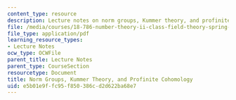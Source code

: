 ```yaml
---
content_type: resource
description: Lecture notes on norm groups, Kummer theory, and profinite cohomology.
file: /media/courses/18-786-number-theory-ii-class-field-theory-spring-2016/e5b01e9ffc95f850386cd2d622ba68e7_MIT18_786S16_lec18.pdf
file_type: application/pdf
learning_resource_types:
- Lecture Notes
ocw_type: OCWFile
parent_title: Lecture Notes
parent_type: CourseSection
resourcetype: Document
title: Norm Groups, Kummer Theory, and Profinite Cohomology
uid: e5b01e9f-fc95-f850-386c-d2d622ba68e7
---
```

